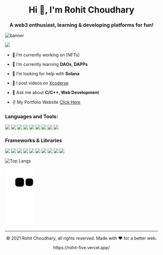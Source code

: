 <h1 align="center">Hi 👋, I'm Rohit Choudhary</h1>
<h3 align="center">A web3 enthusiast, learning & developing platforms for fun!</h3>

![banner](https://user-images.githubusercontent.com/71605903/127789544-097c5c27-b6aa-4b4d-8de1-23e99945016b.png)

![](https://komarev.com/ghpvc/?username=Rohitchaudhary13&color=blueviolet)

- 🔭 I’m currently working on [NFTs]

- 🌱 I’m currently learning **DAOs, DAPPs**

- 🤝 I’m looking for help with **Solana**

- 📝 I post videos on [Xcoderse](https://www.youtube.com/channel/UCStJJmtgJnLoTKBRi9cOQSg)

- 💬 Ask me about **C/C++, Web Development**

- ✌️ My Portfolio Website [Click Here](https://rohit-five.vercel.app/)




<h3 align="left">Languages and Tools:</h3>
<p>
  <img src="https://img.shields.io/badge/Python-3776AB?style=for-the-badge&logo=python&logoColor=white" />
  <img src="https://img.shields.io/badge/HTML5-E34F26?style=for-the-badge&logo=html5&logoColor=white" />
  <img src="https://img.shields.io/badge/CSS3-1572B6?style=for-the-badge&logo=css3&logoColor=white" />
  <img src="https://img.shields.io/badge/JavaScript-323330?style=for-the-badge&logo=javascript&logoColor=F7DF1E" />
  <img src="https://img.shields.io/badge/TypeScript-007ACC?style=for-the-badge&logo=typescript&logoColor=white" />
  <img src="https://img.shields.io/badge/C-00599C?style=for-the-badge&logo=c&logoColor=white" />
  <img src="https://img.shields.io/badge/C%2B%2B-00599C?style=for-the-badge&logo=c%2B%2B&logoColor=white" />
  <img src="https://img.shields.io/badge/C%23-239120?style=for-the-badge&logo=c-sharp&logoColor=white" />
  <img src="https://img.shields.io/badge/Java-ED8B00?style=for-the-badge&logo=java&logoColor=white" />
</p>

<h3>Frameworks & Libraries</h3>
<p>
  <img src="https://img.shields.io/badge/React_Native-20232A?style=for-the-badge&logo=react&logoColor=61DAFB" />
  <img src="https://img.shields.io/badge/Node.js-339933?style=for-the-badge&logo=nodedotjs&logoColor=white" />
  <img src="https://img.shields.io/badge/React-20232A?style=for-the-badge&logo=react&logoColor=61DAFB" />
  <img src="https://img.shields.io/badge/Svelte-4A4A55?style=for-the-badge&logo=svelte&logoColor=FF3E00" />
  <img src="https://img.shields.io/badge/Vue.js-35495E?style=for-the-badge&logo=vuedotjs&logoColor=4FC08D" />
  <img src="https://img.shields.io/badge/Bootstrap-563D7C?style=for-the-badge&logo=bootstrap&logoColor=white" />
  <img src="https://img.shields.io/badge/Tailwind_CSS-38B2AC?style=for-the-badge&logo=tailwind-css&logoColor=white" />
  <img src="https://img.shields.io/badge/jQuery-0769AD?style=for-the-badge&logo=jquery&logoColor=white" />
  <img src="https://img.shields.io/badge/nuxt.js-00C58E?style=for-the-badge&logo=nuxtdotjs&logoColor=white" />
  <img src="https://img.shields.io/badge/next.js-000000?style=for-the-badge&logo=nextdotjs&logoColor=white" />
</p>

![Top Langs](https://github-readme-stats.vercel.app/api/top-langs/?username=Rohitchaudhary13&layout=compact&theme=tokyonight)

![Snake animation](https://github.com/Rohitchaudhary13/Rohitchaudhary13/blob/output/github-contribution-grid-snake.svg)


---
<p align="center"> © 2021 Rohit Choudhary, all rights reserved. Made with ❤️ for a better web. </p>
<p align="center">
https://rohit-five.vercel.app/
</p>
